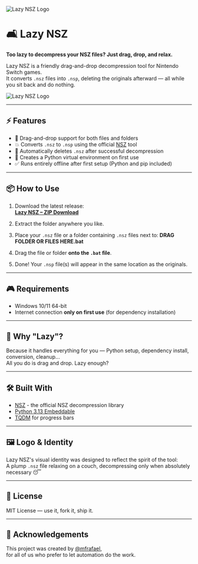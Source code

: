 ![Lazy NSZ Logo](engine/assets/logo.png)
# 🛋️ Lazy NSZ

**Too lazy to decompress your NSZ files? Just drag, drop, and relax.**

Lazy NSZ is a friendly drag-and-drop decompression tool for Nintendo Switch games.  
It converts `.nsz` files into `.nsp`, deleting the originals afterward — all while you sit back and do nothing.

![Lazy NSZ Logo](engine/assets/logo.png) <!-- optional if you add the logo to the repo -->

---

## ⚡ Features

- 🔄 Drag-and-drop support for both files and folders
- 💥 Converts `.nsz` to `.nsp` using the official [NSZ](https://github.com/nicoboss/nsz) tool
- 🧼 Automatically deletes `.nsz` after successful decompression
- 🔧 Creates a Python virtual environment on first use
- ✅ Runs entirely offline after first setup (Python and pip included)

---

## 📦 How to Use

1. Download the latest release:  
   [**Lazy NSZ – ZIP Download**](https://github.com/mfrafael/lazy_nsz/releases/latest)

2. Extract the folder anywhere you like.

3. Place your `.nsz` file or a folder containing `.nsz` files next to:
**DRAG FOLDER OR FILES HERE.bat**


4. Drag the file or folder **onto the `.bat` file**.

5. Done! Your `.nsp` file(s) will appear in the same location as the originals.

---

## 🎮 Requirements

- Windows 10/11 64-bit
- Internet connection **only on first use** (for dependency installation)

---

## 🧠 Why "Lazy"?

Because it handles everything for you — Python setup, dependency install, conversion, cleanup...  
All you do is drag and drop. Lazy enough?

---

## 🛠️ Built With

- [NSZ](https://github.com/nicoboss/nsz) - the official NSZ decompression library
- [Python 3.13 Embeddable](https://www.python.org/downloads/windows/)
- [TQDM](https://github.com/tqdm/tqdm) for progress bars

---

## 🖼️ Logo & Identity

Lazy NSZ's visual identity was designed to reflect the spirit of the tool:  
A plump `.nsz` file relaxing on a couch, decompressing only when absolutely necessary 😴

---

## 📄 License

MIT License — use it, fork it, ship it.

---

## 🙌 Acknowledgements

This project was created by [@mfrafael](https://github.com/mfrafael),  
for all of us who prefer to let automation do the work.
